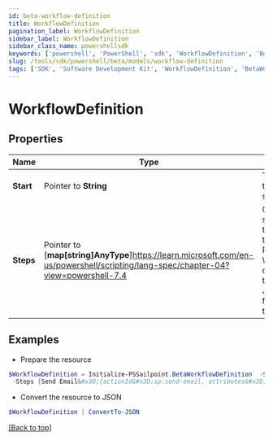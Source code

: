 ```yaml
---
id: beta-workflow-definition
title: WorkflowDefinition
pagination_label: WorkflowDefinition
sidebar_label: WorkflowDefinition
sidebar_class_name: powershellsdk
keywords: ['powershell', 'PowerShell', 'sdk', 'WorkflowDefinition', 'BetaWorkflowDefinition'] 
slug: /tools/sdk/powershell/beta/models/workflow-definition
tags: ['SDK', 'Software Development Kit', 'WorkflowDefinition', 'BetaWorkflowDefinition']
---
```



# WorkflowDefinition

## Properties

Name | Type | Description | Notes
------------ | ------------- | ------------- | -------------
**Start** |  Pointer to **String** | The name of the starting step. | [optional] 
**Steps** |  Pointer to [**map[string]AnyType**]https://learn.microsoft.com/en-us/powershell/scripting/lang-spec/chapter-04?view=powershell-7.4 | One or more step objects that comprise this workflow.  Please see the Workflow documentation to see the JSON schema for each step type. | [optional] 

## Examples

- Prepare the resource
```powershell
$WorkflowDefinition = Initialize-PSSailpoint.BetaWorkflowDefinition  -Start Send Email Test `
 -Steps {Send Email&#x3D;{actionId&#x3D;sp:send-email, attributes&#x3D;{body&#x3D;This is a test, from&#x3D;sailpoint@sailpoint.com, recipientId.$&#x3D;$.identity.id, subject&#x3D;test}, nextStep&#x3D;success, selectResult&#x3D;null, type&#x3D;ACTION}, success&#x3D;{type&#x3D;success}}
```

- Convert the resource to JSON
```powershell
$WorkflowDefinition | ConvertTo-JSON
```


[[Back to top]](#) 

